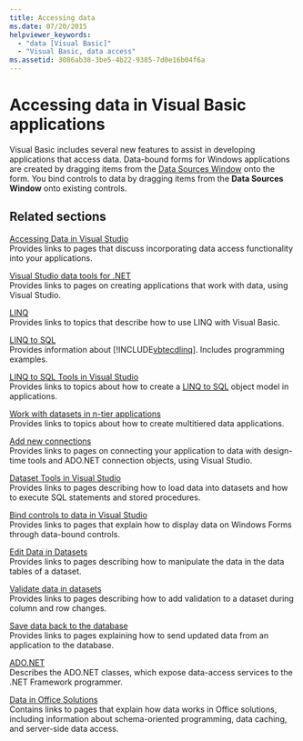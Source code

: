 ```yaml
---
title: Accessing data
ms.date: 07/20/2015
helpviewer_keywords:
  - "data [Visual Basic]"
  - "Visual Basic, data access"
ms.assetid: 3086ab38-3be5-4b22-9385-7d0e16b04f6a
---
```

# Accessing data in Visual Basic applications

Visual Basic includes several new features to assist in developing applications that access data. Data-bound forms for Windows applications are created by dragging items from the [Data Sources Window](/visualstudio/data-tools/add-new-data-sources) onto the form. You bind controls to data by dragging items from the **Data Sources Window** onto existing controls.

## Related sections

[Accessing Data in Visual Studio](/visualstudio/data-tools/)  
Provides links to pages that discuss incorporating data access functionality into your applications.

[Visual Studio data tools for .NET](/visualstudio/data-tools/visual-studio-data-tools-for-dotnet)  
Provides links to pages on creating applications that work with data, using Visual Studio.

[LINQ](../../visual-basic/programming-guide/language-features/linq/index.md)  
Provides links to topics that describe how to use LINQ with Visual Basic.

[LINQ to SQL](../../framework/data/adonet/sql/linq/index.md)  
Provides information about [!INCLUDE[vbtecdlinq](~/includes/vbtecdlinq-md.md)]. Includes programming examples.  

[LINQ to SQL Tools in Visual Studio](/visualstudio/data-tools/linq-to-sql-tools-in-visual-studio2)  
Provides links to topics about how to create a [LINQ to SQL](../../framework/data/adonet/sql/linq/index.md) object model in applications.

[Work with datasets in n-tier applications](/visualstudio/data-tools/work-with-datasets-in-n-tier-applications)  
Provides links to topics about how to create multitiered data applications.

[Add new connections](/visualstudio/data-tools/add-new-connections)  
Provides links to pages on connecting your application to data with design-time tools and ADO.NET connection objects, using Visual Studio.

[Dataset Tools in Visual Studio](/visualstudio/data-tools/dataset-tools-in-visual-studio)  
Provides links to pages describing how to load data into datasets and how to execute SQL statements and stored procedures.  

[Bind controls to data in Visual Studio](/visualstudio/data-tools/bind-controls-to-data-in-visual-studio)  
Provides links to pages that explain how to display data on Windows Forms through data-bound controls.

[Edit Data in Datasets](/visualstudio/data-tools/edit-data-in-datasets)  
Provides links to pages describing how to manipulate the data in the data tables of a dataset.  

[Validate data in datasets](/visualstudio/data-tools/validate-data-in-datasets)  
Provides links to pages describing how to add validation to a dataset during column and row changes.

[Save data back to the database](/visualstudio/data-tools/save-data-back-to-the-database)  
Provides links to pages explaining how to send updated data from an application to the database.

[ADO.NET](../../framework/data/adonet/index.md)  
Describes the ADO.NET classes, which expose data-access services to the .NET Framework programmer.

[Data in Office Solutions](/visualstudio/vsto/data-in-office-solutions)  
Contains links to pages that explain how data works in Office solutions, including information about schema-oriented programming, data caching, and server-side data access.
